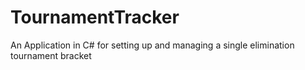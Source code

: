 # TournamentTracker
An Application in C# for setting up and managing a single elimination tournament bracket
